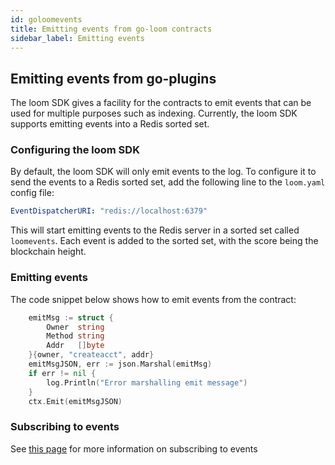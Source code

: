 ```yaml
---
id: goloomevents
title: Emitting events from go-loom contracts
sidebar_label: Emitting events
---
```


## Emitting events from go-plugins

The loom SDK gives a facility for the contracts to emit events that can be used for multiple purposes such as indexing. Currently, the loom SDK supports emitting events into a Redis sorted set.

### Configuring the loom SDK

By default, the loom SDK will only emit events to the log. To configure it to send the events to a Redis sorted set, add the following line to the `loom.yaml` config file:

```yaml
EventDispatcherURI: "redis://localhost:6379"
```

This will start emitting events to the Redis server in a sorted set called `loomevents`. Each event is added to the sorted set, with the score being the blockchain height.

### Emitting events

The code snippet below shows how to emit events from the contract:

```go
    emitMsg := struct {
        Owner  string
        Method string
        Addr   []byte
    }{owner, "createacct", addr}
    emitMsgJSON, err := json.Marshal(emitMsg)
    if err != nil {
        log.Println("Error marshalling emit message")
    }
    ctx.Emit(emitMsgJSON)
```

### Subscribing to events

See [this page](loomevents.html) for more information on subscribing to events